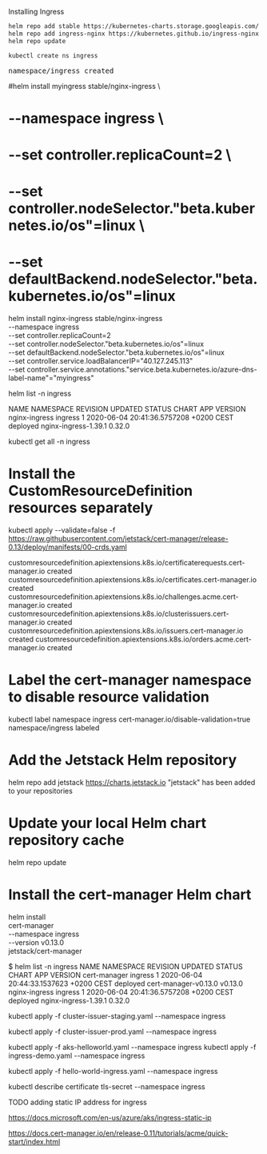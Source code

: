 Installing Ingress
```bash
helm repo add stable https://kubernetes-charts.storage.googleapis.com/
helm repo add ingress-nginx https://kubernetes.github.io/ingress-nginx
helm repo update
```
```bash
kubectl create ns ingress
```
<pre>
namespace/ingress created
</pre>

#helm install myingress stable/nginx-ingress \
#    --namespace ingress \
#    --set controller.replicaCount=2 \
#    --set controller.nodeSelector."beta\.kubernetes\.io/os"=linux \
#    --set defaultBackend.nodeSelector."beta\.kubernetes\.io/os"=linux


helm install nginx-ingress stable/nginx-ingress \
    --namespace ingress \
    --set controller.replicaCount=2 \
    --set controller.nodeSelector."beta\.kubernetes\.io/os"=linux \
    --set defaultBackend.nodeSelector."beta\.kubernetes\.io/os"=linux \
    --set controller.service.loadBalancerIP="40.127.245.113" \
    --set controller.service.annotations."service\.beta\.kubernetes\.io/azure-dns-label-name"="myingress"

helm list -n ingress

NAME            NAMESPACE       REVISION        UPDATED                                 STATUS          CHART                   APP VERSION
nginx-ingress   ingress         1               2020-06-04 20:41:36.5757208 +0200 CEST  deployed        nginx-ingress-1.39.1    0.32.0

kubectl get all -n ingress


# Install the CustomResourceDefinition resources separately
kubectl apply --validate=false -f https://raw.githubusercontent.com/jetstack/cert-manager/release-0.13/deploy/manifests/00-crds.yaml

customresourcedefinition.apiextensions.k8s.io/certificaterequests.cert-manager.io created
customresourcedefinition.apiextensions.k8s.io/certificates.cert-manager.io created
customresourcedefinition.apiextensions.k8s.io/challenges.acme.cert-manager.io created
customresourcedefinition.apiextensions.k8s.io/clusterissuers.cert-manager.io created
customresourcedefinition.apiextensions.k8s.io/issuers.cert-manager.io created
customresourcedefinition.apiextensions.k8s.io/orders.acme.cert-manager.io created

# Label the cert-manager namespace to disable resource validation
kubectl label namespace ingress cert-manager.io/disable-validation=true
namespace/ingress labeled

# Add the Jetstack Helm repository
helm repo add jetstack https://charts.jetstack.io
"jetstack" has been added to your repositories
# Update your local Helm chart repository cache
helm repo update

# Install the cert-manager Helm chart
helm install \
  cert-manager \
  --namespace ingress \
  --version v0.13.0 \
  jetstack/cert-manager





$ helm list -n ingress
NAME            NAMESPACE       REVISION        UPDATED                                 STATUS          CHART                   APP VERSION
cert-manager    ingress         1               2020-06-04 20:44:33.1537623 +0200 CEST  deployed        cert-manager-v0.13.0    v0.13.0
nginx-ingress   ingress         1               2020-06-04 20:41:36.5757208 +0200 CEST  deployed        nginx-ingress-1.39.1    0.32.0



kubectl apply -f cluster-issuer-staging.yaml --namespace ingress

kubectl apply -f cluster-issuer-prod.yaml --namespace ingress

kubectl apply -f aks-helloworld.yaml --namespace ingress
kubectl apply -f ingress-demo.yaml --namespace ingress

kubectl apply -f hello-world-ingress.yaml --namespace ingress


kubectl describe certificate tls-secret --namespace ingress


TODO adding static IP address for ingress

https://docs.microsoft.com/en-us/azure/aks/ingress-static-ip


https://docs.cert-manager.io/en/release-0.11/tutorials/acme/quick-start/index.html

